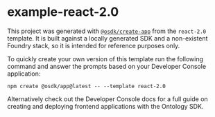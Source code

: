 # example-react-2.0

This project was generated with [`@osdk/create-app`](https://www.npmjs.com/package/@osdk/create-app) from the `react-2.0` template. It is built against a locally generated SDK and a non-existent Foundry stack, so it is intended for reference purposes only.

To quickly create your own version of this template run the following command and answer the prompts based on your Developer Console application:

```
npm create @osdk/app@latest -- --template react-2.0
```

Alternatively check out the Developer Console docs for a full guide on creating and deploying frontend applications with the Ontology SDK.
